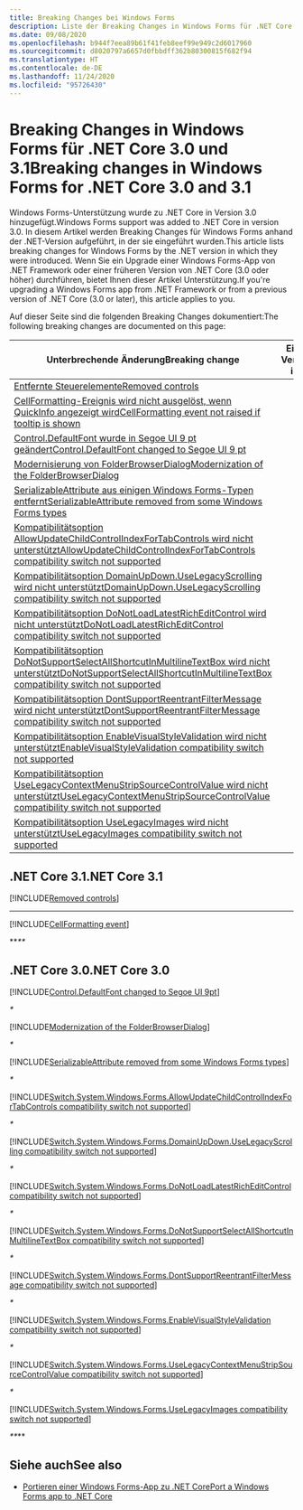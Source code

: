 ```yaml
---
title: Breaking Changes bei Windows Forms
description: Liste der Breaking Changes in Windows Forms für .NET Core 3.0 und 3.1
ms.date: 09/08/2020
ms.openlocfilehash: b944f7eea89b61f41feb8eef99e949c2d6017960
ms.sourcegitcommit: d8020797a6657d0fbbdff362b80300815f682f94
ms.translationtype: HT
ms.contentlocale: de-DE
ms.lasthandoff: 11/24/2020
ms.locfileid: "95726430"
---
```

# <a name="breaking-changes-in-windows-forms-for-net-core-30-and-31"></a><span data-ttu-id="a44e0-103">Breaking Changes in Windows Forms für .NET Core 3.0 und 3.1</span><span class="sxs-lookup"><span data-stu-id="a44e0-103">Breaking changes in Windows Forms for .NET Core 3.0 and 3.1</span></span>

<span data-ttu-id="a44e0-104">Windows Forms-Unterstützung wurde zu .NET Core in Version 3.0 hinzugefügt.</span><span class="sxs-lookup"><span data-stu-id="a44e0-104">Windows Forms support was added to .NET Core in version 3.0.</span></span> <span data-ttu-id="a44e0-105">In diesem Artikel werden Breaking Changes für Windows Forms anhand der .NET-Version aufgeführt, in der sie eingeführt wurden.</span><span class="sxs-lookup"><span data-stu-id="a44e0-105">This article lists breaking changes for Windows Forms by the .NET version in which they were introduced.</span></span> <span data-ttu-id="a44e0-106">Wenn Sie ein Upgrade einer Windows Forms-App von .NET Framework oder einer früheren Version von .NET Core (3.0 oder höher) durchführen, bietet Ihnen dieser Artikel Unterstützung.</span><span class="sxs-lookup"><span data-stu-id="a44e0-106">If you're upgrading a Windows Forms app from .NET Framework or from a previous version of .NET Core (3.0 or later), this article applies to you.</span></span>

<span data-ttu-id="a44e0-107">Auf dieser Seite sind die folgenden Breaking Changes dokumentiert:</span><span class="sxs-lookup"><span data-stu-id="a44e0-107">The following breaking changes are documented on this page:</span></span>

| <span data-ttu-id="a44e0-108">Unterbrechende Änderung</span><span class="sxs-lookup"><span data-stu-id="a44e0-108">Breaking change</span></span> | <span data-ttu-id="a44e0-109">Eingeführt in Version</span><span class="sxs-lookup"><span data-stu-id="a44e0-109">Version introduced</span></span> |
| - | :-: |
| [<span data-ttu-id="a44e0-110">Entfernte Steuerelemente</span><span class="sxs-lookup"><span data-stu-id="a44e0-110">Removed controls</span></span>](#removed-controls) | <span data-ttu-id="a44e0-111">3.1</span><span class="sxs-lookup"><span data-stu-id="a44e0-111">3.1</span></span> |
| [<span data-ttu-id="a44e0-112">CellFormatting-Ereignis wird nicht ausgelöst, wenn QuickInfo angezeigt wird</span><span class="sxs-lookup"><span data-stu-id="a44e0-112">CellFormatting event not raised if tooltip is shown</span></span>](#cellformatting-event-not-raised-if-tooltip-is-shown) | <span data-ttu-id="a44e0-113">3.1</span><span class="sxs-lookup"><span data-stu-id="a44e0-113">3.1</span></span> |
| [<span data-ttu-id="a44e0-114">Control.DefaultFont wurde in Segoe UI 9 pt geändert</span><span class="sxs-lookup"><span data-stu-id="a44e0-114">Control.DefaultFont changed to Segoe UI 9 pt</span></span>](#default-control-font-changed-to-segoe-ui-9-pt) | <span data-ttu-id="a44e0-115">3.0</span><span class="sxs-lookup"><span data-stu-id="a44e0-115">3.0</span></span> |
| [<span data-ttu-id="a44e0-116">Modernisierung von FolderBrowserDialog</span><span class="sxs-lookup"><span data-stu-id="a44e0-116">Modernization of the FolderBrowserDialog</span></span>](#modernization-of-the-folderbrowserdialog) | <span data-ttu-id="a44e0-117">3.0</span><span class="sxs-lookup"><span data-stu-id="a44e0-117">3.0</span></span> |
| [<span data-ttu-id="a44e0-118">SerializableAttribute aus einigen Windows Forms-Typen entfernt</span><span class="sxs-lookup"><span data-stu-id="a44e0-118">SerializableAttribute removed from some Windows Forms types</span></span>](#serializableattribute-removed-from-some-windows-forms-types) | <span data-ttu-id="a44e0-119">3.0</span><span class="sxs-lookup"><span data-stu-id="a44e0-119">3.0</span></span> |
| [<span data-ttu-id="a44e0-120">Kompatibilitätsoption AllowUpdateChildControlIndexForTabControls wird nicht unterstützt</span><span class="sxs-lookup"><span data-stu-id="a44e0-120">AllowUpdateChildControlIndexForTabControls compatibility switch not supported</span></span>](#allowupdatechildcontrolindexfortabcontrols-compatibility-switch-not-supported) | <span data-ttu-id="a44e0-121">3.0</span><span class="sxs-lookup"><span data-stu-id="a44e0-121">3.0</span></span> |
| [<span data-ttu-id="a44e0-122">Kompatibilitätsoption DomainUpDown.UseLegacyScrolling wird nicht unterstützt</span><span class="sxs-lookup"><span data-stu-id="a44e0-122">DomainUpDown.UseLegacyScrolling compatibility switch not supported</span></span>](#domainupdownuselegacyscrolling-compatibility-switch-not-supported) | <span data-ttu-id="a44e0-123">3.0</span><span class="sxs-lookup"><span data-stu-id="a44e0-123">3.0</span></span> |
| [<span data-ttu-id="a44e0-124">Kompatibilitätsoption DoNotLoadLatestRichEditControl wird nicht unterstützt</span><span class="sxs-lookup"><span data-stu-id="a44e0-124">DoNotLoadLatestRichEditControl compatibility switch not supported</span></span>](#donotloadlatestricheditcontrol-compatibility-switch-not-supported) | <span data-ttu-id="a44e0-125">3.0</span><span class="sxs-lookup"><span data-stu-id="a44e0-125">3.0</span></span> |
| [<span data-ttu-id="a44e0-126">Kompatibilitätsoption DoNotSupportSelectAllShortcutInMultilineTextBox wird nicht unterstützt</span><span class="sxs-lookup"><span data-stu-id="a44e0-126">DoNotSupportSelectAllShortcutInMultilineTextBox compatibility switch not supported</span></span>](#donotsupportselectallshortcutinmultilinetextbox-compatibility-switch-not-supported) | <span data-ttu-id="a44e0-127">3.0</span><span class="sxs-lookup"><span data-stu-id="a44e0-127">3.0</span></span> |
| [<span data-ttu-id="a44e0-128">Kompatibilitätsoption DontSupportReentrantFilterMessage wird nicht unterstützt</span><span class="sxs-lookup"><span data-stu-id="a44e0-128">DontSupportReentrantFilterMessage compatibility switch not supported</span></span>](#dontsupportreentrantfiltermessage-compatibility-switch-not-supported) | <span data-ttu-id="a44e0-129">3.0</span><span class="sxs-lookup"><span data-stu-id="a44e0-129">3.0</span></span> |
| [<span data-ttu-id="a44e0-130">Kompatibilitätsoption EnableVisualStyleValidation wird nicht unterstützt</span><span class="sxs-lookup"><span data-stu-id="a44e0-130">EnableVisualStyleValidation compatibility switch not supported</span></span>](#enablevisualstylevalidation-compatibility-switch-not-supported) | <span data-ttu-id="a44e0-131">3.0</span><span class="sxs-lookup"><span data-stu-id="a44e0-131">3.0</span></span> |
| [<span data-ttu-id="a44e0-132">Kompatibilitätsoption UseLegacyContextMenuStripSourceControlValue wird nicht unterstützt</span><span class="sxs-lookup"><span data-stu-id="a44e0-132">UseLegacyContextMenuStripSourceControlValue compatibility switch not supported</span></span>](#uselegacycontextmenustripsourcecontrolvalue-compatibility-switch-not-supported) | <span data-ttu-id="a44e0-133">3.0</span><span class="sxs-lookup"><span data-stu-id="a44e0-133">3.0</span></span> |
| [<span data-ttu-id="a44e0-134">Kompatibilitätsoption UseLegacyImages wird nicht unterstützt</span><span class="sxs-lookup"><span data-stu-id="a44e0-134">UseLegacyImages compatibility switch not supported</span></span>](#uselegacyimages-compatibility-switch-not-supported) | <span data-ttu-id="a44e0-135">3.0</span><span class="sxs-lookup"><span data-stu-id="a44e0-135">3.0</span></span> |

## <a name="net-core-31"></a><span data-ttu-id="a44e0-136">.NET Core 3.1</span><span class="sxs-lookup"><span data-stu-id="a44e0-136">.NET Core 3.1</span></span>

[!INCLUDE[Removed controls](~/includes/core-changes/windowsforms/3.1/remove-controls-3.1.md)]

***

[!INCLUDE[CellFormatting event](~/includes/core-changes/windowsforms/3.1/cellformatting-event-not-raised.md)]

<span data-ttu-id="a44e0-137">\*\*_</span><span class="sxs-lookup"><span data-stu-id="a44e0-137">\*\*_</span></span>

## <a name="net-core-30"></a><span data-ttu-id="a44e0-138">.NET Core 3.0</span><span class="sxs-lookup"><span data-stu-id="a44e0-138">.NET Core 3.0</span></span>

[!INCLUDE[Control.DefaultFont changed to Segoe UI 9pt](~/includes/core-changes/windowsforms/3.0/control-defaultfont-changed.md)]

_*_

[!INCLUDE[Modernization of the FolderBrowserDialog](~/includes/core-changes/windowsforms/3.0/modernized-folderbrowserdialog.md)]

_*_

[!INCLUDE[SerializableAttribute removed from some Windows Forms types](~/includes/core-changes/windowsforms/3.0/remove-serializationattribute.md)]

_*_

[!INCLUDE[Switch.System.Windows.Forms.AllowUpdateChildControlIndexForTabControls compatibility switch not supported](~/includes/core-changes/windowsforms/3.0/deprecate-allowupdatechildcontrolindexfortabcontrols.md)]

_*_

[!INCLUDE[Switch.System.Windows.Forms.DomainUpDown.UseLegacyScrolling compatibility switch not supported](~/includes/core-changes/windowsforms/3.0/deprecate-uselegacyscrolling.md)]

_*_

[!INCLUDE[Switch.System.Windows.Forms.DoNotLoadLatestRichEditControl compatibility switch not supported](~/includes/core-changes/windowsforms/3.0/deprecate-donotloadlatestricheditcontrol.md)]

_*_

[!INCLUDE[Switch.System.Windows.Forms.DoNotSupportSelectAllShortcutInMultilineTextBox compatibility switch not supported](~/includes/core-changes/windowsforms/3.0/deprecate-donotsupportselectallshortcutinmultilinetextbox.md)]

_*_

[!INCLUDE[Switch.System.Windows.Forms.DontSupportReentrantFilterMessage compatibility switch not supported](~/includes/core-changes/windowsforms/3.0/deprecate-dontsupportreentrantfiltermessage.md)]

_*_

[!INCLUDE[Switch.System.Windows.Forms.EnableVisualStyleValidation compatibility switch not supported](~/includes/core-changes/windowsforms/3.0/deprecate-enablevisualstylevalidation.md)]

_*_

[!INCLUDE[Switch.System.Windows.Forms.UseLegacyContextMenuStripSourceControlValue compatibility switch not supported](~/includes/core-changes/windowsforms/3.0/deprecate-uselegacycontextmenustripsourcecontrolvalue.md)]

_*_

[!INCLUDE[Switch.System.Windows.Forms.UseLegacyImages compatibility switch not supported](~/includes/core-changes/windowsforms/3.0/deprecate-uselegacyimages.md)]

<span data-ttu-id="a44e0-139">_\*\*</span><span class="sxs-lookup"><span data-stu-id="a44e0-139">_\*\*</span></span>

## <a name="see-also"></a><span data-ttu-id="a44e0-140">Siehe auch</span><span class="sxs-lookup"><span data-stu-id="a44e0-140">See also</span></span>

- [<span data-ttu-id="a44e0-141">Portieren einer Windows Forms-App zu .NET Core</span><span class="sxs-lookup"><span data-stu-id="a44e0-141">Port a Windows Forms app to .NET Core</span></span>](/dotnet/desktop/winforms/migration/?view=netdesktop-5.0&preserve-view=true)
